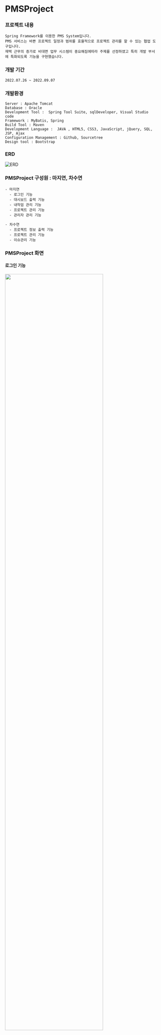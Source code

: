 #  PMSProject


### 프로젝트 내용
```
Spring Framework를 이용한 PMS System입니다. 
PMS 서비스는 바쁜 프로젝트 일정과 범위를 효율적으로 프로젝트 관리를 할 수 있는 협업 도구입니다. 
재택 근무의 증가로 비대면 업무 시스템이 중요해짐에따라 주제를 선정하였고 특히 개발 부서에 특화되도록 기능을 구현했습니다.
```


### 개발 기간
```
2022.07.26 ~ 2022.09.07
```


### 개발환경  
```
Server : Apache Tomcat 
Database : Oracle
Development Tool :  Spring Tool Suite, sqlDeveloper, Visual Studio code
Framework : MyBatis, Spring
Build Tool : Maven
Development Language :  JAVA , HTML5, CSS3, JavaScript, jQuery, SQL, JSP, Ajax
Configuration Management : Github, Sourcetree 
Design tool : Bootstrap
```


### ERD
![ERD](https://user-images.githubusercontent.com/97590398/184394968-7831821d-dd34-421f-93a8-266f6b821fa7.png)


###  PMSProject 구성원 : 마지연, 차수연
```
- 마지연 
  - 로그인 기능
  - 대시보드 출력 기능
  - 내작업 관리 기능
  - 프로젝트 관리 기능
  - 관리자 관리 기능 
  
- 차수연 
  - 프로젝트 정보 출력 기능
  - 프로젝트 관리 기능
  - 이슈관리 기능
```


###  PMSProject 화면
#### 로그인 기능
<img width="80%" src="https://user-images.githubusercontent.com/104612045/189580600-188e073a-2ecd-4ae5-b0aa-2e631e15a818.gif"/>  

```
로그인 시 관리자, PL, 사원을 구분하여 왼쪽 메뉴를 다르게 출력합니다.
```

#### 대시보드 출력 기능
<img width="80%" src="https://user-images.githubusercontent.com/104612045/189579418-95eae8fe-e151-4d0e-acc1-9416edb2638c.gif"/>  

```
종합현황, 팀별현황, 개인별현황으로 프로젝트 진행 상태를 출력합니다.
각 출력 블럭에서는 링크를 통해 상세 페이지로 연결됩니다.
```

#### 관리자 기능
<img width="80%" src="https://user-images.githubusercontent.com/104612045/189577628-b32e17fc-4d96-4f1b-b54f-6bb6b1a4b1f8.gif"/>  

```
관리자로 로그인 시, 사용자 관리 메뉴에서는 사원들의 정보를 수정, 삭제, 등록할 수 있습니다.
프로젝트 관리 메뉴에서는 팀과 프로젝트를 등록하고 수정할 수 있습니다.
```

####  PL 기능
<img width="80%" src="https://user-images.githubusercontent.com/104612045/189595344-290455a4-1cd5-4e02-976a-6687ec28e21a.gif"/>  

```
PL로 로그인 시, 본인에게 할당된 프로젝트를 수정하고 팀원을 추가할 수 있습니다.
그 프로젝트의 스테이지를 수정, 삭제, 등록할 수 있는데 진행중인 작업이 있다면 삭제는 불가능합니다.
마찬가지로 해당 스테이지의 작업도 수정, 삭제, 등록할 수 있습니다.
```

#### 내작업 기능
<img width="80%" src="https://user-images.githubusercontent.com/104612045/189607773-84e25bb9-fc81-4edd-ab4c-f1d0386eca49.gif"/>  

```
본인에게 해당되는 프로젝트의 작업만 수정, 삭제, 등록할 수 있습니다.
```


### TroublShooting
```
- 마지연 : 
로그인 기능은 session을 이용했지만 당시 출력의 용이성만을 고려해 너무 많은 값을 저장했습니다. 
프로젝트를 진행하면서 session의 사용 빈도가 높아짐에 따라 공부해 보니 쿠키에 허용되는 용량이 작으며 클라이언트가 많아질 때 문제가 발생하기 때문에 최소한의 정보를 저장해야 한다는 것을 알게 되었습니다. 
또 Controller에서 model에 객체를 담아 페이지에서 출력하도록 구현했는데 Bootstrap에서 지원하는 table에 관련된 기능들은 Ajax 방식을 활용했을 때 더 구현하기 쉬웠겠다는 아쉬움이 있었습니다.
비록 모든 페이지 부분에서 완벽하게 끝내지 못했지만 시간 내에 구현해야 하는 필수 기능들을 완성했으며 놓치고 있던 부분들에 대해 다시 공부하는 계기였습니다.
- 차수연 : 
첫번째 웹 프로젝트는 JSP&Servlet을 이용하였지만 이번 두번째 웹 프로젝트는 Spring Framework, Mybatis, Tiles을 사용하여 이전 프로젝트보다 코드가 훨씬 간편해지고 코드관리가 수월하다라는 것을 느꼈습니다.
```
